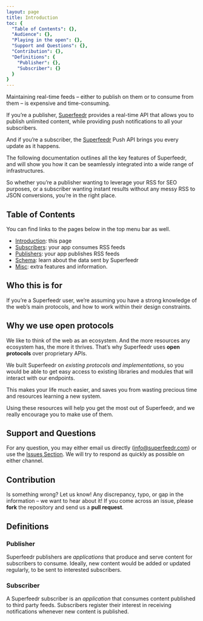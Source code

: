 ```yaml
---
layout: page
title: Introduction
toc: {
  "Table of Contents": {},
  "Audience": {},
  "Playing in the open": {},
  "Support and Questions": {},
  "Contribution": {},
  "Definitions": {
    "Publisher": {},
    "Subscriber": {}
  }
}
---
```


Maintaining real-time feeds – either to publish on them or to consume from them – is expensive and time-consuming.

If you’re a publisher, [Superfeedr](http://superfeedr.com) provides a real-time API that allows you to publish unlimited content, while providing push notifications to all your subscribers. 

And if you’re a subscriber, the [Superfeedr](http://superfeedr.com) Push API brings you every update as it happens. 

The following documentation outlines all the key features of Superfeedr, and will show you how it can be seamlessly integrated into a wide range of infrastructures.

So whether you’re a publisher wanting to leverage your RSS for SEO purposes, or a subscriber wanting instant results without any messy RSS to JSON conversions, you’re in the right place.


## Table of Contents

You can find links to the pages below in the top menu bar as well.

* [Introduction](/): this page
* [Subscribers](/subscribers.html): your app consumes RSS feeds
* [Publishers](/publishers.html): your app publishes RSS feeds
* [Schema](/schema.html): learn about the data sent by Superfeedr
* [Misc](/misc.html): extra features and information.

## Who this is for
If you’re a Superfeedr user, we’re assuming you have a strong knowledge of the web’s main protocols, and how to work within their design constraints. 

## Why we use open protocols

We like to think of the web as an ecosystem. And the more resources any ecosystem has, the more it thrives. That’s why Superfeedr uses **open protocols** over proprietary APIs.  

We built Superfeedr on *existing protocols and implementations*, so you would be able to get easy access to existing libraries and modules that will interact with our endpoints. 

This makes your life much easier, and saves you from wasting precious time and resources learning a new system.

Using these resources will help you get the most out of Superfeedr, and we really encourage you to make use of them.

## Support and Questions

For any question, you may either email us directly ([info@superfeedr.com](info@superfeedr.com)) or use the [Issues Section](https://github.com/superfeedr/documentation/issues?page=1&state=open). We will try to respond as quickly as possible on either channel.

## Contribution

Is something wrong? Let us know! Any discrepancy, typo, or gap in the information – we want to hear about it! If you come across an issue, please **fork** the repository and send us a **pull request**. 
## Definitions

### Publisher

Superfeedr publishers are *applications* that produce and serve content for subscribers to consume. Ideally, new content would be added or updated regularly, to be sent to interested subscribers.

### Subscriber

A Superfeedr subscriber is an *application* that consumes content published to third party feeds. Subscribers register their interest in receiving notifications whenever new content is published. 

